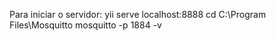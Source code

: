 Para iniciar o servidor:
yii serve localhost:8888
cd C:\Program Files\Mosquitto
mosquitto -p 1884 -v